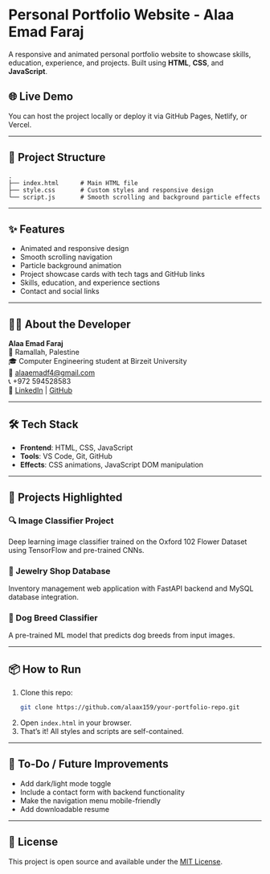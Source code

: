 # Personal Portfolio Website - Alaa Emad Faraj

A responsive and animated personal portfolio website to showcase skills, education, experience, and projects. Built using **HTML**, **CSS**, and **JavaScript**.

## 🌐 Live Demo

You can host the project locally or deploy it via GitHub Pages, Netlify, or Vercel.

---

## 📁 Project Structure

```
.
├── index.html      # Main HTML file
├── style.css       # Custom styles and responsive design
└── script.js       # Smooth scrolling and background particle effects
```

---

## ✨ Features

- Animated and responsive design
- Smooth scrolling navigation
- Particle background animation
- Project showcase cards with tech tags and GitHub links
- Skills, education, and experience sections
- Contact and social links

---

## 🧑‍💻 About the Developer

**Alaa Emad Faraj**  
📍 Ramallah, Palestine  
🎓 Computer Engineering student at Birzeit University  
📧 [alaaemadf4@gmail.com](mailto:alaaemadf4@gmail.com)  
📞 +972 594528583  
🔗 [LinkedIn](https://www.linkedin.com/in/alaa-faraj-2b26a2209/) | [GitHub](https://github.com/alaax159)

---

## 🛠️ Tech Stack

- **Frontend**: HTML, CSS, JavaScript
- **Tools**: VS Code, Git, GitHub
- **Effects**: CSS animations, JavaScript DOM manipulation

---

## 🧪 Projects Highlighted

### 🔍 Image Classifier Project
Deep learning image classifier trained on the Oxford 102 Flower Dataset using TensorFlow and pre-trained CNNs.

### 💎 Jewelry Shop Database
Inventory management web application with FastAPI backend and MySQL database integration.

### 🐶 Dog Breed Classifier
A pre-trained ML model that predicts dog breeds from input images.

---

## 📦 How to Run

1. Clone this repo:
   ```bash
   git clone https://github.com/alaax159/your-portfolio-repo.git
   ```
2. Open `index.html` in your browser.
3. That’s it! All styles and scripts are self-contained.

---

## 📌 To-Do / Future Improvements

- Add dark/light mode toggle
- Include a contact form with backend functionality
- Make the navigation menu mobile-friendly
- Add downloadable resume

---

## 📄 License

This project is open source and available under the [MIT License](https://choosealicense.com/licenses/mit/).
